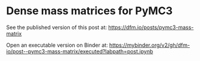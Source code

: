 # Dense mass matrices for PyMC3

See the published version of this post at: https://dfm.io/posts/pymc3-mass-matrix

Open an executable version on Binder at: https://mybinder.org/v2/gh/dfm-io/post--pymc3-mass-matrix/executed?labpath=post.ipynb
